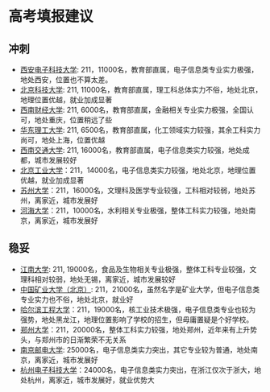 # 高考填报建议

## 冲刺

- [西安电子科技大学](https://gkcx.eol.cn/school/57/specialtyline?cid=32): 211，11000名，教育部直属，电子信息类专业实力极强，地处西安，位置也不算太差。
- [北京科技大学](https://gkcx.eol.cn/school/144/specialtyline?cid=32): 211, 11000名，教育部直属，理工科总体实力不俗，地处北京，地理位置优越，就业加成显著
- [西南财经大学](https://gkcx.eol.cn/school/101/specialtyline?cid=32): 211, 6000名，教育部直属，金融相关专业实力极强，全国认可，地处重庆，位置稍远了些
- [华东理工大学](https://gkcx.eol.cn/school/133/specialtyline?cid=32): 211, 6500名，教育部直属，化工领域实力较强，其余工科实力尚可，地处上海，位置优越
- [西南交通大学](https://gkcx.eol.cn/school/51/specialtyline?cid=32): 211, 16000名，教育部直属，电子信息类实力较强，地处成都，城市发展较好
- [北京工业大学](https://gkcx.eol.cn/school/30/specialtyline?cid=32)：211，14000名，电子信息类实力较强，地处北京，地理位置优越，就业加成显著
- [苏州大学](https://gkcx.eol.cn/school/118/specialtyline?cid=32)：211，16000名，文理科及医学专业较强，工科相对较弱，地处苏州，离家近，城市发展好
- [河海大学](https://gkcx.eol.cn/school/116/specialtyline?cid=32)：211，10000名，水利相关专业极强，整体工科实力较强，地处南京，离家近，城市发展好

## 稳妥
- [江南大学](https://gkcx.eol.cn/school/86/specialtyline?cid=32): 211, 19000名，食品及生物相关专业极强，整体工科专业较强，文理科相对较弱，地处无锡，离家近，城市发展较好
- [中国矿业大学（北京）](https://gkcx.eol.cn/school/1006/specialtyline?cid=32): 211，21000名，虽然名字是矿业大学，但电子信息类专业实力也不俗，地处北京，就业好
- [哈尔滨工程大学](https://gkcx.eol.cn/school/124/specialtyline?cid=32)：211，19000名，核工业技术极强，电子信息类专业也较为强势，地处黑龙江，地理位置影响了学校的招生，但毋庸置疑是个好学校。
- [郑州大学](https://gkcx.eol.cn/school/62/specialtyline?cid=32)：211，20000名，整体工科实力较强，地处郑州，近年来有上升势头，与郑州市的日渐繁荣不无关系
- [南京邮电大学](https://gkcx.eol.cn/school/160/specialtyline?cid=32): 25000名，电子信息类实力突出，其它专业较为普通，地处南京，离家近，城市发展好
- [杭州电子科技大学](https://gkcx.eol.cn/school/159/specialtyline?cid=32)：24000名，电子信息类实力突出，在浙江仅次于浙大，地处杭州，离家近，城市发展好，就业优势大
